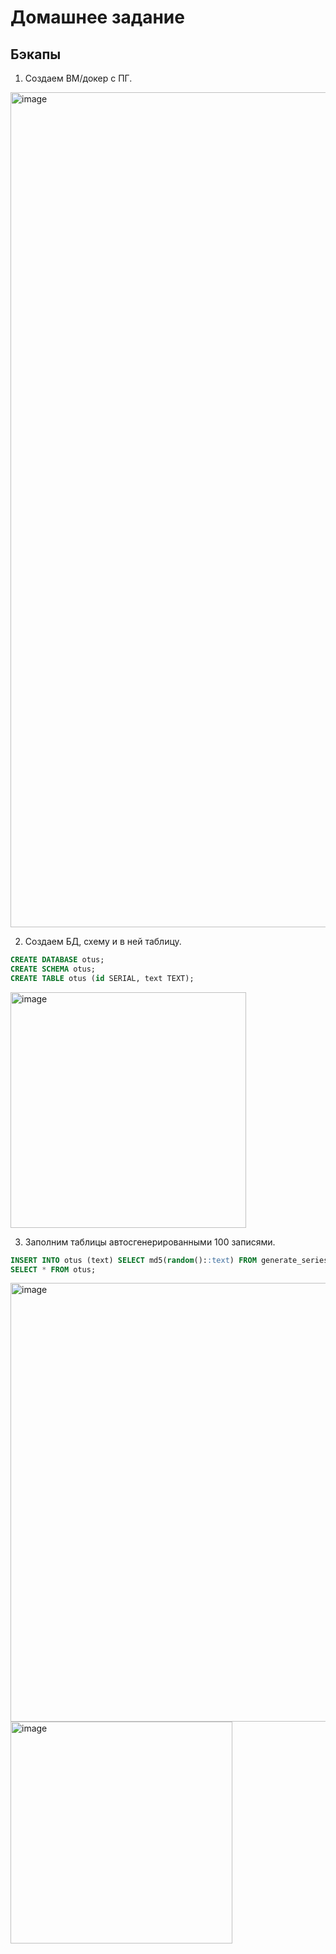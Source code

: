# Домашнее задание
## Бэкапы

1. Создаем ВМ/докер c ПГ.

<img width="1336" alt="image" src="https://github.com/Ayna5/otus_postgres/assets/42717899/efdcdcd8-641d-41d5-bd0c-557be7ffb906">

2. Создаем БД, схему и в ней таблицу.

```sql
CREATE DATABASE otus;
CREATE SCHEMA otus;
CREATE TABLE otus (id SERIAL, text TEXT);
```

<img width="377" alt="image" src="https://github.com/Ayna5/otus_postgres/assets/42717899/c66ea780-8a96-48de-8f7b-f9ff7f154998">

3. Заполним таблицы автосгенерированными 100 записями.

```sql
INSERT INTO otus (text) SELECT md5(random()::text) FROM generate_series(1, 100);
SELECT * FROM otus;
```

<img width="702" alt="image" src="https://github.com/Ayna5/otus_postgres/assets/42717899/7b1423db-1294-4952-8a51-7f6c5444ca67">
<img width="355" alt="image" src="https://github.com/Ayna5/otus_postgres/assets/42717899/2c4e8f61-a960-40ef-b2c5-ca47d129c830">
